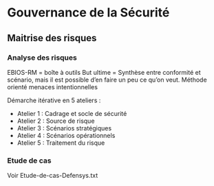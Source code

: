 # Gouvernance de la Sécurité

## Maitrise des risques

### Analyse des risques

EBIOS-RM = boîte à outils
But ultime = Synthèse entre conformité et scénario, mais il est possible d’en faire un peu ce qu’on veut.
Méthode orienté menaces intentionnelles

Démarche itérative en 5 ateliers :
- Atelier 1 : Cadrage et socle de sécurité
- Atelier 2 : Source de risque
- Atelier 3 : Scénarios stratégiques
- Atelier 4 : Scénarios opérationnels
- Atelier 5 : Traitement du risque

### Etude de cas

Voir Etude-de-cas-Defensys.txt
